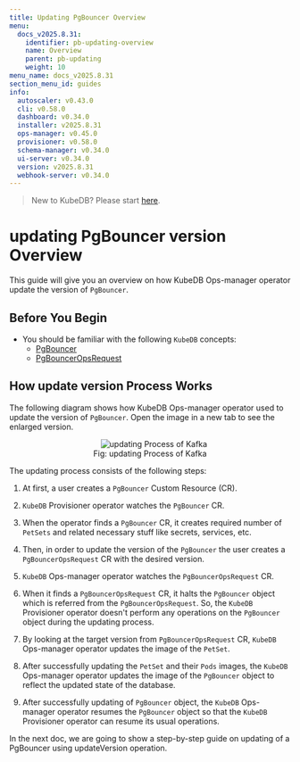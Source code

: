 ```yaml
---
title: Updating PgBouncer Overview
menu:
  docs_v2025.8.31:
    identifier: pb-updating-overview
    name: Overview
    parent: pb-updating
    weight: 10
menu_name: docs_v2025.8.31
section_menu_id: guides
info:
  autoscaler: v0.43.0
  cli: v0.58.0
  dashboard: v0.34.0
  installer: v2025.8.31
  ops-manager: v0.45.0
  provisioner: v0.58.0
  schema-manager: v0.34.0
  ui-server: v0.34.0
  version: v2025.8.31
  webhook-server: v0.34.0
---
```


> New to KubeDB? Please start [here](/docs/v2025.8.31/README).

# updating PgBouncer version Overview

This guide will give you an overview on how KubeDB Ops-manager operator update the version of `PgBouncer`.

## Before You Begin

- You should be familiar with the following `KubeDB` concepts:
  - [PgBouncer](/docs/v2025.8.31/guides/pgbouncer/concepts/pgbouncer)
  - [PgBouncerOpsRequest](/docs/v2025.8.31/guides/pgbouncer/concepts/opsrequest)

## How update version Process Works

The following diagram shows how KubeDB Ops-manager operator used to update the version of `PgBouncer`. Open the image in a new tab to see the enlarged version.

<figure align="center">
  <img alt="updating Process of Kafka" src="/docs/v2025.8.31/images/day-2-operation/pgbouncer/update-version.svg">
<figcaption align="center">Fig: updating Process of Kafka</figcaption>
</figure>

The updating process consists of the following steps:

1. At first, a user creates a `PgBouncer` Custom Resource (CR).

2. `KubeDB` Provisioner  operator watches the `PgBouncer` CR.

3. When the operator finds a `PgBouncer` CR, it creates required number of `PetSets` and related necessary stuff like secrets, services, etc.

4. Then, in order to update the version of the `PgBouncer` the user creates a `PgBouncerOpsRequest` CR with the desired version.

5. `KubeDB` Ops-manager operator watches the `PgBouncerOpsRequest` CR.

6. When it finds a `PgBouncerOpsRequest` CR, it halts the `PgBouncer` object which is referred from the `PgBouncerOpsRequest`. So, the `KubeDB` Provisioner  operator doesn't perform any operations on the `PgBouncer` object during the updating process.  

7. By looking at the target version from `PgBouncerOpsRequest` CR, `KubeDB` Ops-manager operator updates the image of the `PetSet`.

8. After successfully updating the `PetSet` and their `Pods` images, the `KubeDB` Ops-manager operator updates the image of the `PgBouncer` object to reflect the updated state of the database.

9. After successfully updating of `PgBouncer` object, the `KubeDB` Ops-manager operator resumes the `PgBouncer` object so that the `KubeDB` Provisioner  operator can resume its usual operations.

In the next doc, we are going to show a step-by-step guide on updating of a PgBouncer using updateVersion operation.